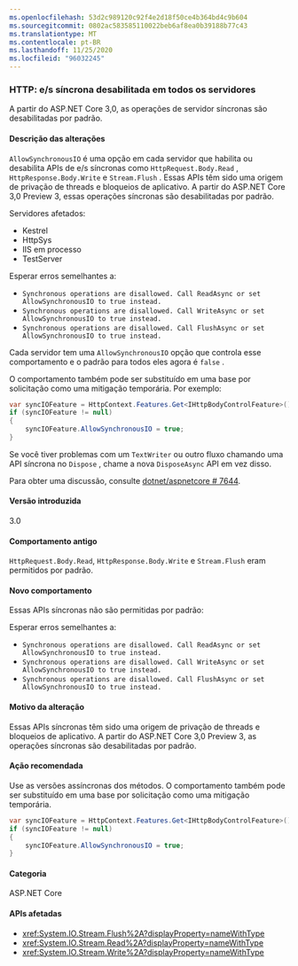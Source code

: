 ```yaml
---
ms.openlocfilehash: 53d2c989120c92f4e2d18f50ce4b364bd4c9b604
ms.sourcegitcommit: 0802ac583585110022beb6af8ea0b39188b77c43
ms.translationtype: MT
ms.contentlocale: pt-BR
ms.lasthandoff: 11/25/2020
ms.locfileid: "96032245"
---
```

### <a name="http-synchronous-io-disabled-in-all-servers"></a>HTTP: e/s síncrona desabilitada em todos os servidores

A partir do ASP.NET Core 3,0, as operações de servidor síncronas são desabilitadas por padrão.

#### <a name="change-description"></a>Descrição das alterações

`AllowSynchronousIO` é uma opção em cada servidor que habilita ou desabilita APIs de e/s síncronas como `HttpRequest.Body.Read` , `HttpResponse.Body.Write` e `Stream.Flush` . Essas APIs têm sido uma origem de privação de threads e bloqueios de aplicativo. A partir do ASP.NET Core 3,0 Preview 3, essas operações síncronas são desabilitadas por padrão.

Servidores afetados:

- Kestrel
- HttpSys
- IIS em processo
- TestServer

Esperar erros semelhantes a:

- `Synchronous operations are disallowed. Call ReadAsync or set AllowSynchronousIO to true instead.`
- `Synchronous operations are disallowed. Call WriteAsync or set AllowSynchronousIO to true instead.`
- `Synchronous operations are disallowed. Call FlushAsync or set AllowSynchronousIO to true instead.`

Cada servidor tem uma `AllowSynchronousIO` opção que controla esse comportamento e o padrão para todos eles agora é `false` .

O comportamento também pode ser substituído em uma base por solicitação como uma mitigação temporária. Por exemplo:

```csharp
var syncIOFeature = HttpContext.Features.Get<IHttpBodyControlFeature>();
if (syncIOFeature != null)
{
    syncIOFeature.AllowSynchronousIO = true;
}
```

Se você tiver problemas com um `TextWriter` ou outro fluxo chamando uma API síncrona no `Dispose` , chame a nova `DisposeAsync` API em vez disso.

Para obter uma discussão, consulte [dotnet/aspnetcore # 7644](https://github.com/dotnet/aspnetcore/issues/7644).

#### <a name="version-introduced"></a>Versão introduzida

3.0

#### <a name="old-behavior"></a>Comportamento antigo

`HttpRequest.Body.Read`, `HttpResponse.Body.Write` e `Stream.Flush` eram permitidos por padrão.

#### <a name="new-behavior"></a>Novo comportamento

Essas APIs síncronas não são permitidas por padrão:

Esperar erros semelhantes a:

- `Synchronous operations are disallowed. Call ReadAsync or set AllowSynchronousIO to true instead.`
- `Synchronous operations are disallowed. Call WriteAsync or set AllowSynchronousIO to true instead.`
- `Synchronous operations are disallowed. Call FlushAsync or set AllowSynchronousIO to true instead.`

#### <a name="reason-for-change"></a>Motivo da alteração

Essas APIs síncronas têm sido uma origem de privação de threads e bloqueios de aplicativo. A partir do ASP.NET Core 3,0 Preview 3, as operações síncronas são desabilitadas por padrão.

#### <a name="recommended-action"></a>Ação recomendada

Use as versões assíncronas dos métodos. O comportamento também pode ser substituído em uma base por solicitação como uma mitigação temporária.

```csharp
var syncIOFeature = HttpContext.Features.Get<IHttpBodyControlFeature>();
if (syncIOFeature != null)
{
    syncIOFeature.AllowSynchronousIO = true;
}
```

#### <a name="category"></a>Categoria

ASP.NET Core

#### <a name="affected-apis"></a>APIs afetadas

- <xref:System.IO.Stream.Flush%2A?displayProperty=nameWithType>
- <xref:System.IO.Stream.Read%2A?displayProperty=nameWithType>
- <xref:System.IO.Stream.Write%2A?displayProperty=nameWithType>

<!--

#### Affected APIs

- `Overload:System.IO.Stream.Flush`
- `Overload:System.IO.Stream.Read`
- `Overload:System.IO.Stream.Write`

-->

